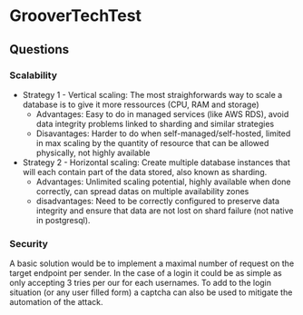 # GrooverTechTest


## Questions

### Scalability
- Strategy 1 - Vertical scaling: The most straighforwards way to scale a database is to give it more ressources (CPU, RAM and storage)
  - Advantages: Easy to do in managed services (like AWS RDS), avoid data integrity problems linked to sharding and similar strategies
  - Disavantages: Harder to do when self-managed/self-hosted, limited in max scaling by the quantity of resource that can be allowed physically, not highly available
- Strategy 2 - Horizontal scaling: Create multiple database instances that will each contain part of the data stored, also known as sharding.
  - Advantages: Unlimited scaling potential, highly available when done correctly, can spread datas on multiple availability zones
  - disadvantages: Need to be correctly configured to preserve data integrity and ensure that data are not lost on shard failure (not native in postgresql). 

### Security
A basic solution would be to implement a maximal number of request on the target endpoint per sender. In the case of a login it could be as simple as only accepting 3 tries per our for each usernames. To add to the login situation (or any user filled form) a captcha can also be used to mitigate the automation of the attack.